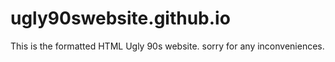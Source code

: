 # ugly90swebsite.github.io
This is the formatted HTML Ugly 90s website. sorry for any inconveniences.
